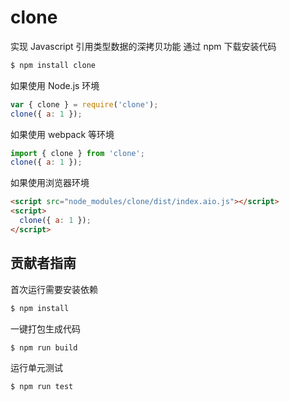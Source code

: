 # clone

实现 Javascript 引用类型数据的深拷贝功能
通过 npm 下载安装代码

```bash
$ npm install clone
```

如果使用 Node.js 环境

```js
var { clone } = require('clone');
clone({ a: 1 });
```

如果使用 webpack 等环境

```js
import { clone } from 'clone';
clone({ a: 1 });
```

如果使用浏览器环境

```html
<script src="node_modules/clone/dist/index.aio.js"></script>
<script>
  clone({ a: 1 });
</script>
```

## 贡献者指南

首次运行需要安装依赖

```bash
$ npm install
```

一键打包生成代码

```bash
$ npm run build
```

运行单元测试

```bash
$ npm run test
```
